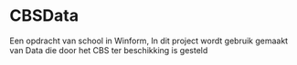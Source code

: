 CBSData
=======

Een opdracht van school in Winform, In dit project wordt gebruik gemaakt van Data die door het CBS ter beschikking is gesteld
